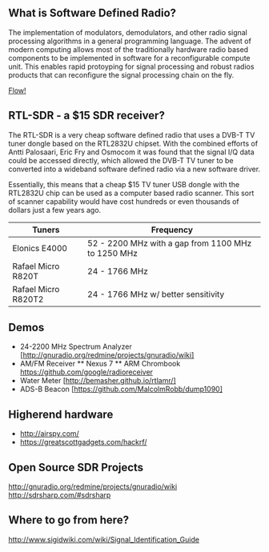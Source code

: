 ## What is Software Defined Radio?

The implementation of modulators, demodulators, and other radio signal processing algorithms in a general programming language. The advent of modern computing allows most of the traditionally hardware radio based components to be implemented in software for a reconfigurable compute unit. This enables rapid protoyping for   signal processing and robust radios products that can reconfigure the signal processing chain on the fly.

[Flow!](imgs/SDR_et_WF.svg)

## RTL-SDR - a $15 SDR receiver?

The RTL-SDR is a very cheap software defined radio that uses a DVB-T TV tuner dongle based on the RTL2832U chipset. With the combined efforts of Antti Palosaari, Eric Fry and Osmocom it was found that the signal I/Q data could be accessed directly, which allowed the DVB-T TV tuner to be converted into a wideband software defined radio via a new software driver.

Essentially, this means that a cheap $15 TV tuner USB dongle with the RTL2832U chip can be used as a computer based radio scanner. This sort of scanner capability would have cost hundreds or even thousands of dollars just a few years ago.

| Tuners | Frequency |
| ------ | --------- |
| Elonics E4000 | 52 - 2200 MHz with a gap from 1100 MHz to 1250 MHz |
| Rafael Micro R820T | 24 - 1766 MHz |
| Rafael Micro R820T2 | 24 - 1766 MHz w/ better sensitivity |

## Demos
* 24-2200 MHz Spectrum Analyzer [http://gnuradio.org/redmine/projects/gnuradio/wiki]
* AM/FM Receiver
** Nexus 7
** ARM Chrombook https://github.com/google/radioreceiver
* Water Meter [http://bemasher.github.io/rtlamr/]
* ADS-B Beacon [https://github.com/MalcolmRobb/dump1090]




## Higherend hardware

* http://airspy.com/
* https://greatscottgadgets.com/hackrf/

## Open Source SDR Projects
http://gnuradio.org/redmine/projects/gnuradio/wiki
http://sdrsharp.com/#sdrsharp

## Where to go from here?
http://www.sigidwiki.com/wiki/Signal_Identification_Guide
